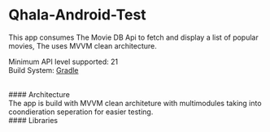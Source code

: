 # Qhala-Android-Test
This app consumes The Movie DB Api to fetch and display a list of popular movies, The uses MVVM clean architecture.
<br>


Minimum API level supported: 21
<br>
Build System: [Gradle](https://gradle.org/)

<br>
#### Architecture
<br>
The app is build with MVVM clean architeture with multimodules taking into coondieration seperation for easier testing.

<br>
#### Libraries


